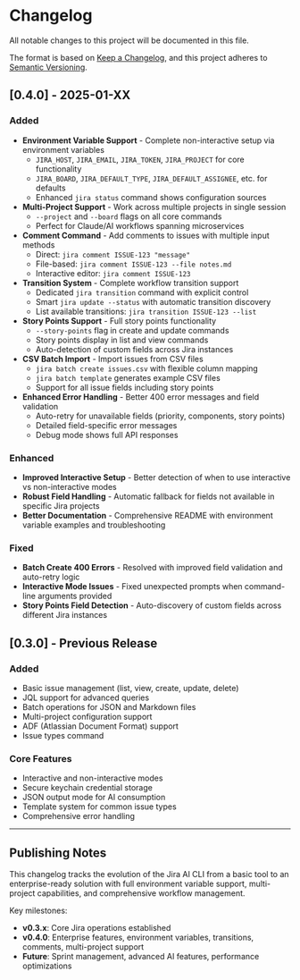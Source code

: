 # Changelog

All notable changes to this project will be documented in this file.

The format is based on [Keep a Changelog](https://keepachangelog.com/en/1.0.0/),
and this project adheres to [Semantic Versioning](https://semver.org/spec/v2.0.0.html).

## [0.4.0] - 2025-01-XX

### Added
- **Environment Variable Support** - Complete non-interactive setup via environment variables
  - `JIRA_HOST`, `JIRA_EMAIL`, `JIRA_TOKEN`, `JIRA_PROJECT` for core functionality
  - `JIRA_BOARD`, `JIRA_DEFAULT_TYPE`, `JIRA_DEFAULT_ASSIGNEE`, etc. for defaults
  - Enhanced `jira status` command shows configuration sources
- **Multi-Project Support** - Work across multiple projects in single session
  - `--project` and `--board` flags on all core commands
  - Perfect for Claude/AI workflows spanning microservices
- **Comment Command** - Add comments to issues with multiple input methods
  - Direct: `jira comment ISSUE-123 "message"`
  - File-based: `jira comment ISSUE-123 --file notes.md`
  - Interactive editor: `jira comment ISSUE-123`
- **Transition System** - Complete workflow transition support
  - Dedicated `jira transition` command with explicit control
  - Smart `jira update --status` with automatic transition discovery
  - List available transitions: `jira transition ISSUE-123 --list`
- **Story Points Support** - Full story points functionality
  - `--story-points` flag in create and update commands
  - Story points display in list and view commands
  - Auto-detection of custom fields across Jira instances
- **CSV Batch Import** - Import issues from CSV files
  - `jira batch create issues.csv` with flexible column mapping
  - `jira batch template` generates example CSV files
  - Support for all issue fields including story points
- **Enhanced Error Handling** - Better 400 error messages and field validation
  - Auto-retry for unavailable fields (priority, components, story points)
  - Detailed field-specific error messages
  - Debug mode shows full API responses

### Enhanced
- **Improved Interactive Setup** - Better detection of when to use interactive vs non-interactive modes
- **Robust Field Handling** - Automatic fallback for fields not available in specific Jira projects
- **Better Documentation** - Comprehensive README with environment variable examples and troubleshooting

### Fixed
- **Batch Create 400 Errors** - Resolved with improved field validation and auto-retry logic
- **Interactive Mode Issues** - Fixed unexpected prompts when command-line arguments provided
- **Story Points Field Detection** - Auto-discovery of custom fields across different Jira instances

## [0.3.0] - Previous Release

### Added
- Basic issue management (list, view, create, update, delete)
- JQL support for advanced queries
- Batch operations for JSON and Markdown files
- Multi-project configuration support
- ADF (Atlassian Document Format) support
- Issue types command

### Core Features
- Interactive and non-interactive modes
- Secure keychain credential storage
- JSON output mode for AI consumption
- Template system for common issue types
- Comprehensive error handling

---

## Publishing Notes

This changelog tracks the evolution of the Jira AI CLI from a basic tool to an enterprise-ready solution with full environment variable support, multi-project capabilities, and comprehensive workflow management.

Key milestones:
- **v0.3.x**: Core Jira operations established
- **v0.4.0**: Enterprise features, environment variables, transitions, comments, multi-project support
- **Future**: Sprint management, advanced AI features, performance optimizations